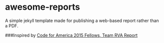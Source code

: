 # awesome-reports
A simple jekyll template made for publishing a web-based report rather than a PDF.

###Inspired by
[Code for America 2015 Fellows, Team RVA Report ](https://github.com/codeforamerica/rva) 
